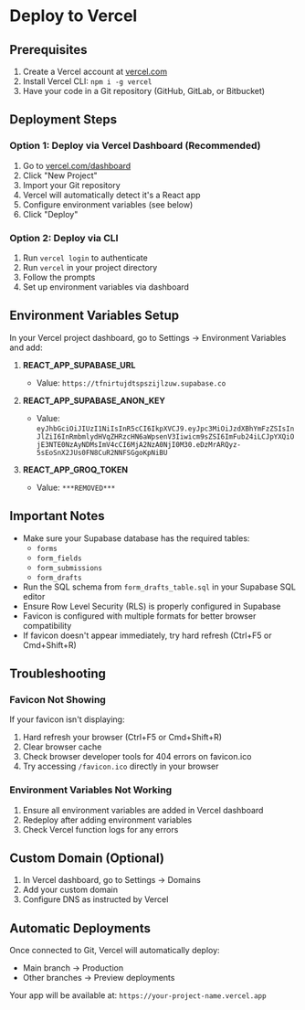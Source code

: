 # Deploy to Vercel

## Prerequisites
1. Create a Vercel account at [vercel.com](https://vercel.com)
2. Install Vercel CLI: `npm i -g vercel`
3. Have your code in a Git repository (GitHub, GitLab, or Bitbucket)

## Deployment Steps

### Option 1: Deploy via Vercel Dashboard (Recommended)
1. Go to [vercel.com/dashboard](https://vercel.com/dashboard)
2. Click "New Project"
3. Import your Git repository
4. Vercel will automatically detect it's a React app
5. Configure environment variables (see below)
6. Click "Deploy"

### Option 2: Deploy via CLI
1. Run `vercel login` to authenticate
2. Run `vercel` in your project directory
3. Follow the prompts
4. Set up environment variables via dashboard

## Environment Variables Setup
In your Vercel project dashboard, go to Settings → Environment Variables and add:

1. **REACT_APP_SUPABASE_URL**
   - Value: `https://tfnirtujdtspszijlzuw.supabase.co`

2. **REACT_APP_SUPABASE_ANON_KEY**
   - Value: `eyJhbGciOiJIUzI1NiIsInR5cCI6IkpXVCJ9.eyJpc3MiOiJzdXBhYmFzZSIsInJlZiI6InRmbmlydHVqZHRzcHN6aWpsenV3Iiwicm9sZSI6ImFub24iLCJpYXQiOjE3NTE0NzAyNDMsImV4cCI6MjA2NzA0NjI0M30.eDzMrARQyz-5sEoSnX2JUs0FN8CuR2NNFSGgoKpNiBU`

3. **REACT_APP_GROQ_TOKEN**
   - Value: `***REMOVED***`

## Important Notes
- Make sure your Supabase database has the required tables:
  - `forms`
  - `form_fields`
  - `form_submissions`
  - `form_drafts`
- Run the SQL schema from `form_drafts_table.sql` in your Supabase SQL editor
- Ensure Row Level Security (RLS) is properly configured in Supabase
- Favicon is configured with multiple formats for better browser compatibility
- If favicon doesn't appear immediately, try hard refresh (Ctrl+F5 or Cmd+Shift+R)

## Troubleshooting

### Favicon Not Showing
If your favicon isn't displaying:
1. Hard refresh your browser (Ctrl+F5 or Cmd+Shift+R)
2. Clear browser cache
3. Check browser developer tools for 404 errors on favicon.ico
4. Try accessing `/favicon.ico` directly in your browser

### Environment Variables Not Working
1. Ensure all environment variables are added in Vercel dashboard
2. Redeploy after adding environment variables
3. Check Vercel function logs for any errors

## Custom Domain (Optional)
1. In Vercel dashboard, go to Settings → Domains
2. Add your custom domain
3. Configure DNS as instructed by Vercel

## Automatic Deployments
Once connected to Git, Vercel will automatically deploy:
- Main branch → Production
- Other branches → Preview deployments

Your app will be available at: `https://your-project-name.vercel.app`
